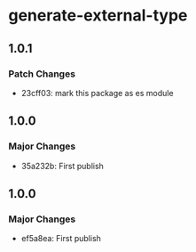 # generate-external-type

## 1.0.1

### Patch Changes

- 23cff03: mark this package as es module

## 1.0.0

### Major Changes

- 35a232b: First publish

## 1.0.0

### Major Changes

- ef5a8ea: First publish
